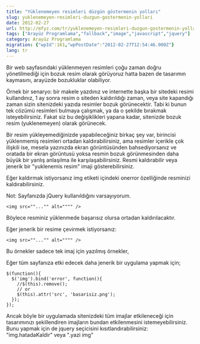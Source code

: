```yaml
---
title: "Yüklenemeyen resimleri düzgün göstermenin yolları"
slug: yuklenemeyen-resimleri-duzgun-gostermenin-yollari
date: 2012-02-27
url: http://mfyz.com/tr/yuklenemeyen-resimleri-duzgun-gostermenin-yollari/
tags: ["Arayüz Programlama","fallback","image","javascript","jquery"]
category: Arayüz Programlama
migration: {"wpId":161,"wpPostDate":"2012-02-27T12:54:46.000Z"}
lang: tr
---
```


Bir web sayfasındaki yüklenmeyen resimleri çoğu zaman doğru yönetilmediği için bozuk resim olarak görüyoruz hatta bazen de tasarımın kaymasını, arayüzde bozukluklar olabiliyor.

Örnek bir senaryo: bir makele yazdınız ve internette başka bir sitedeki resimi kullandınız, 1 ay sonra resim o siteden kaldırıldığı zaman, veya site kapandığı zaman sizin sitenizdeki yazıda resimler bozuk görünecektir. Tabi ki bunun tek cözümü resimleri bulmaya çalışmak, ya da o şekilde bırakmak isteyebilirsiniz. Fakat siz bu değişiklikleri yapana kadar, sitenizde bozuk resim (yuklenemeyen) olarak görünecek.

Bir resim yükleyemediğinizde yapabileceğiniz birkaç şey var, birincisi yüklenmemiş resimleri ortadan kaldırabilirsiniz, ama resimler içerikle çok ilişkili ise, mesela yazınızda ekran görüntüsünden bahsediyorsanız ve oratada bir ekran görüntusü yoksa resmin bozuk görünmesinden daha büyük bir yanlış anlaşılma ile karşılaşabilirsiniz. Resmi kaldırabilir veya jenerik bir "yuklenemis resim" imaji gösterebilirsiniz.

Eğer kaldırmak istiyorsanız img etiketi içindeki onerror özelliğinde resminizi kaldırabilirsiniz.

Not: Sayfanızda jQuery kullanıldığını varsayıyorum.
```
<img src=""..."" alt="""" />
```
Böylece resminiz yüklenmede başarısız olursa ortadan kaldırılacaktır.

Eğer jenerik bir resime çevirmek istiyorsanız:
```
<img src=""..."" alt="""" />
```
Bu örnekler sadece tek imaj için yazılmış örnekler,

Eğer tüm sayfanıza etki edecek daha jenerik bir uygulama yapmak için;
```
$(function(){
  $('img').bind('error', function(){
    //$(this).remove();
    // or
    $(this).attr('src', 'basarisiz.png');
  });
});

```
Ancak böyle bir uygulamada sitenizdeki tüm imajlar etkileneceği için tasarımınızı şekillendiren imajların bundan etkilenmesini istemeyebilirsiniz. Bunu yapmak için de jquery seçicisini kısıtlandırabilirsiniz: "img.hatadaKaldir" veya ".yazi img"